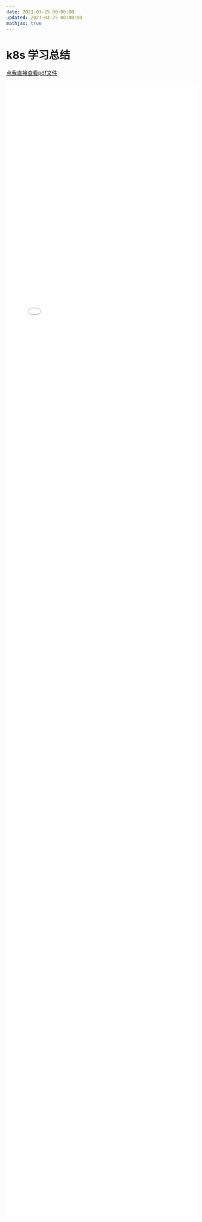 ```yaml
---
date: 2021-03-25 00:00:00
updated: 2021-03-25 00:00:00
mathjax: true
---
```




# k8s 学习总结

<!-- more -->

[点我直接查看pdf文件](pdf/kubernetes.pdf)

<iframe name="container_ifranme" id="iframeId" frameborder="no" border="0" src="pdf/kubernetes.pdf" width="100%" height="3000px" style="background-color:white" ></iframe>